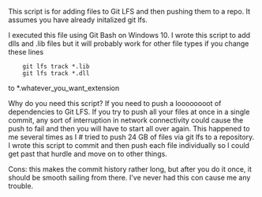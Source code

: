 
 This script is for adding files to Git LFS and then pushing them to a repo.
 It assumes you have already initalized git lfs. 

 I executed this file using Git Bash on Windows 10. I wrote this script 
 to add dlls and .lib files but it will probably work for other file types
 if you change these lines

```
	git lfs track *.lib
	git lfs track *.dll
```

to *.whatever_you_want_extension

 Why do you need this script?
 If you need to push a loooooooot of dependencies to Git LFS. 
 If you try to push all your files at once in a single commit, any sort of 
 interruption in network connectivity could cause the push to fail and then 
 you will have to start all over again. This happened to me several times as I # tried to push 24 GB of files via git lfs to a repository. I wrote this script
 to commit and then push each file individually so I could get past that hurdle
 and move on to other things. 

 Cons: this makes the commit history rather long, but after you do it once, 
 it should be smooth sailing from there. I've never had this con cause me any
 trouble.
